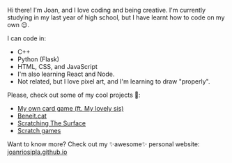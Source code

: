 Hi there! I'm Joan, and I love coding and being creative. I'm currently studying in my last year of high school, but I have learnt how to code on my own 😌.

I can code in:
- C++
- Python (Flask)
- HTML, CSS, and JavaScript
- I'm also learning React and Node.
- Not related, but I love pixel art, and I'm learning to draw "properly".

Please, check out some of my cool projects 🥺:
- [My own card game (ft. My lovely sis)](https://joanriosipla.github.io/AgentTruk/)
- [Beneit.cat](https://beneit.cat/)
- [Scratching The Surface](https://www.youtube.com/@ScratchingTheSurfaceYT)
- [Scratch games](https://scratch.mit.edu/users/coyote_coyota/)

Want to know more? Check out my ✨awesome✨ personal website: [joanriosipla.github.io](https://joanriosipla.github.io)

<!--
**JoanRiosiPla/JoanRiosiPla** is a ✨ _special_ ✨ repository because its `README.md` (this file) appears on your GitHub profile.

Here are some ideas to get you started:

- 🔭 I’m currently working on ...
- 🌱 I’m currently learning ...
- 👯 I’m looking to collaborate on ...
- 🤔 I’m looking for help with ...
- 💬 Ask me about ...
- 📫 How to reach me: ...
- 😄 Pronouns: ...
- ⚡ Fun fact: ...
-->
